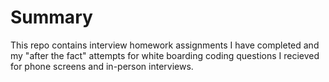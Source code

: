 # Summary

This repo contains interview homework assignments I have completed and my "after the fact" attempts for white boarding coding questions I recieved for phone screens and in-person interviews.
